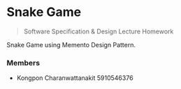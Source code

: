 # Snake Game
> Software Specification & Design Lecture Homework

Snake Game using Memento Design Pattern.

### Members
- Kongpon Charanwattanakit 5910546376